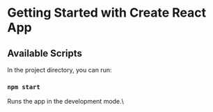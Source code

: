 # Getting Started with Create React App

## Available Scripts

In the project directory, you can run:

### `npm start`

Runs the app in the development mode.\
